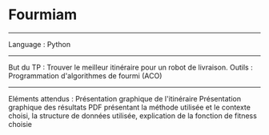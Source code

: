 # Fourmiam

--------------------------------------------------------------------------
Language : Python

--------------------------------------------------------------------------
But du TP : Trouver le meilleur itinéraire pour un robot de livraison.
Outils : Programmation d'algorithmes de fourmi (ACO)

--------------------------------------------------------------------------
Eléments attendus : 
Présentation graphique de l'itinéraire 
Présentation graphique des résultats
PDF présentant la méthode utilisée et le contexte choisi, la structure de données utilisée, explication de la fonction de fitness choisie
